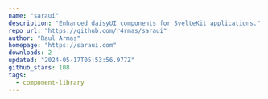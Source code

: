 ```yaml
---
name: "saraui"
description: "Enhanced daisyUI components for SvelteKit applications."
repo_url: "https://github.com/r4rmas/saraui"
author: "Raul Armas"
homepage: "https://saraui.com"
downloads: 2
updated: "2024-05-17T05:53:56.977Z"
github_stars: 108
tags: 
  - component-library
---
```

